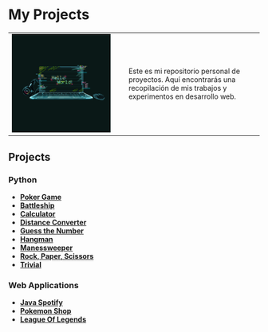 # My Projects

<div align=center>
  <table>
    <tr>
      <td><img src="./extras/laptot.gif" alt="me" width="90%"></td>
      <td>Este es mi repositorio personal de proyectos. Aquí encontrarás una recopilación de mis trabajos y experimentos en desarrollo web.</td>
    </tr>
  </table>
</div>

<div align=justify>

## Projects

### Python
  - [__Poker Game__](https://github.com/Chugani05/PokerGame.git)
  - [__Battleship__](https://github.com/Chugani05/BattleShip.git)
  - [__Calculator__](./projects/python/calculator/calc.py)
  - [__Distance Converter__](./projects/python/distance_converter/dconverter.py)
  - [__Guess the Number__](./projects/python/guess_the_number/guessthenumber.py)
  - [__Hangman__](./projects/python/hangman/hangman.py)
  - [__Manessweeper__](./projects/python/manesweeper/manesweeper.py)
  - [__Rock, Paper, Scissors__](./projects/python/rock_paper_scissors/rps.py)
  - [__Trivial__](./projects/python/trivial/trivial.py)

### Web Applications
  - [__Java Spotify__](https://github.com/Chugani05/JavaSpotify.git)
  - [__Pokemon Shop__](https://github.com/Chugani05/PokemonShop.git)
  - [__League Of Legends__](https://github.com/Chugani05/LeagueOfLegends.git)
